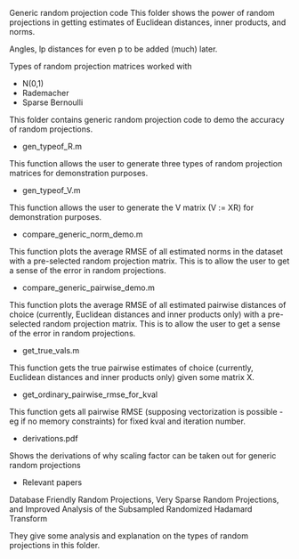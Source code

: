 Generic random projection code
This folder shows the power of random projections in getting estimates of
Euclidean distances, inner products, and norms.

Angles, lp distances for even p to be added (much) later.

Types of random projection matrices worked with
 - N(0,1)
 - Rademacher
 - Sparse Bernoulli


This folder contains generic random projection code to demo the accuracy of random projections.

  - gen_typeof_R.m

This function allows the user to generate three types of random projection matrices for demonstration purposes. 

  - gen_typeof_V.m

This function allows the user to generate the V matrix (V := XR) for demonstration purposes.

  - compare_generic_norm_demo.m

This function plots the average RMSE of all estimated norms in the dataset with a pre-selected
random projection matrix. This is to allow the user to get a sense of the error in random projections.

 
  - compare_generic_pairwise_demo.m

This function plots the average RMSE of all estimated pairwise distances of choice (currently, Euclidean distances and inner products only) with a pre-selected random projection matrix. This is to allow the user to get a sense of the error in random projections.

  
  - get_true_vals.m

This function gets the true pairwise estimates of choice (currently, Euclidean distances and inner products only) given some matrix X.

  
  - get_ordinary_pairwise_rmse_for_kval

This function gets all pairwise RMSE (supposing vectorization is possible - eg if no memory constraints) for fixed kval and iteration number. 



- derivations.pdf

Shows the derivations of why scaling factor can be taken out for generic random projections

- Relevant papers 

Database Friendly Random Projections, Very Sparse Random Projections, and Improved Analysis of the Subsampled Randomized Hadamard Transform

They give some analysis and explanation on the types of random projections in this folder.


